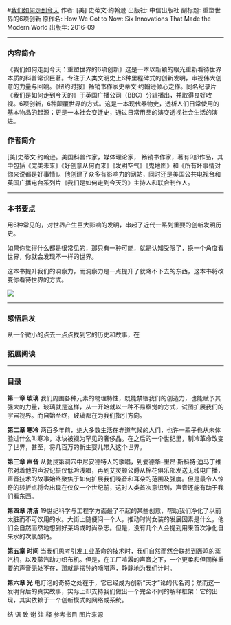 #[我们如何走到今天](https://book.douban.com/subject/26890863/)
作者:  [美] 史蒂文·约翰逊
出版社: 中信出版社
副标题: 重塑世界的6项创新
原作名: How We Got to Now: Six Innovations That Made the Modern World
出版年: 2016-09
***
### 内容简介 
《我们如何走到今天：重塑世界的6项创新》这是一本以新颖的眼光重新看待世界本质的科普常识巨著。专注于人类文明史上6种里程碑式的创新发明，审视伟大创意的力量与回响。《纽约时报》畅销书作家史蒂文·约翰逊倾心之作。同名纪录片《我们是如何走到今天的》于英国广播公司（BBC）分辑播出，并取得良好收视。6项创新，6种颠覆世界的方式。这是一本现代器物史，透析人们日常使用的基本物品的起源；更是一本社会变迁史，通过日常用品的演变透视社会生活的演进。

### 作者简介 
[美]史蒂文·约翰逊。美国科普作家，媒体理论家， 畅销书作家，著有9部作品，其中包括《完美未来》《好创意从何而来》《发明空气》《鬼地图》和《所有坏事情对你来说都是好事情》。他创建了众多有影响力的网站，同时还是美国公共电视台和英国广播电台系列片《我们是如何走到今天的》主持人和联合制作人。

***
### 本书要点
用6种常见的，对世界产生巨大影响的发明，串起了近代一系列重要的创新发明历史。

如果你觉得什么都是很常见的，那只有一种可能，就是认知受限了，换一个角度看世界，你就会发现不一样的世界。

这本书提升我们的洞察力，而洞察力是一点提升了就降不下去的东西，这本书将改变你看待世界的方式。

![](./_image/2017-05-26-06-01-52.jpg)

***
### 感悟启发
从一个微小的点去一点点找到它的历史和故事，在

### 拓展阅读
***
### 目录
**第一章 玻璃**
我们周围各种元素的物理特性，既能禁锢我们的创造力，也能赋予其强大的力量，玻璃就是这样，从一开始就以一种不易察觉的方式，试图扩展我们的宇宙视界。而自始至终，玻璃都在为我们指引方向。

**第二章 寒冷**
两百多年前，绝大多数生活在赤道气候的人们，也许一辈子也从未体验过什么叫寒冷，冰块被视为罕见的奢侈品。在之后的一个世纪里，制冷革命改变了世界，甚至，将几百万的新生婴儿带入这个世界。

**第三章 声音**
从勃艮第洞穴中尼安德特人的歌唱，到爱德华–里昂·斯科特·迪马丁维尔对着他的声波记振仪低吟浅唱，再到艾灵顿公爵从棉花俱乐部发送无线电广播，声音技术的故事始终聚焦于如何扩展我们嗓音和耳朵的范围及强度。但是最令人惊奇的转折点将会出现在仅仅一个世纪前，这时人类首次意识到，声音还能有助于我们看东西。

**第四章 清洁**
19世纪科学与工程学方面最了不起的某些创意，帮助我们净化了以前太脏而不可饮用的水。大街上随便问一个人，推动时尚女装的发展因素是什么，他们会自然而然地想到好莱坞或时尚杂志。但是，没有几个人会提到用来首次净化自来水的次氯酸钙。

**第五章 时间**
当我们思考引发工业革命的技术时，我们自然而然会联想到轰鸣的蒸汽机，以及蒸汽动力织布机。但是，在工厂喧嚣的声音之下，一个更柔和但同样重要的声音无处不在，那就是摆钟的嘀嗒声，静静地为我们计时。

**第六章 光**
电灯泡的奇特之处在于，它已经成为创新“天才”论的代名词；然而这一发明背后的真实故事，实际上却支持我们做出一个完全不同的解释框架：它的出现，其实依赖于一个创新模式的网络或系统。

结 语
致 谢
注 释
参考书目
图片来源